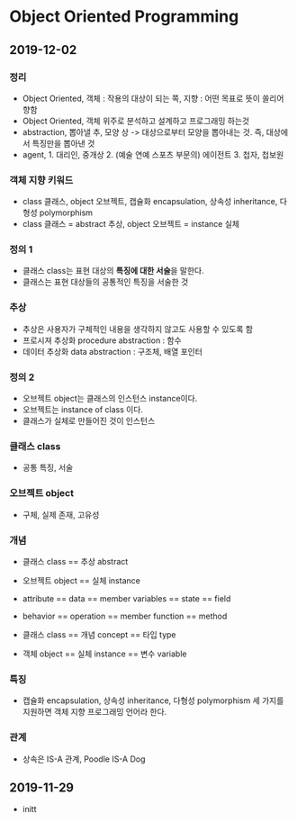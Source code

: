 # Object Oriented Programming

## 2019-12-02
### 정리
- Object Oriented, 객체 : 작용의 대상이 되는 쪽, 지향 : 어떤 목표로 뜻이 쏠리어 향함
- Object Oriented, 객체 위주로 분석하고 설계하고 프로그래밍 하는것
- abstraction, 뽑아낼 추, 모양 상 -> 대상으로부터 모양을 뽑아내는 것. 즉, 대상에서 특징만을 뽑아낸 것
- agent, 1. 대리인, 중개상 2. (예술 연예 스포츠 부문의) 에이전트 3. 첩자, 첩보원

### 객체 지향 키워드
- class 클래스, object 오브젝트, 캡슐화 encapsulation, 상속성 inheritance, 다형성 polymorphism
- class 클래스 = abstract 추상, object 오브젝트 = instance 실체

### 정의 1
- 클래스 class는 표현 대상의 **특징에 대한 서술**을 말한다.
- 클래스는 표현 대상들의 공통적인 특징을 서술한 것

### 추상
- 추상은 사용자가 구체적인 내용을 생각하지 않고도 사용할 수 있도록 함
- 프로시져 추상화 procedure abstraction : 함수
- 데이터 추상화 data abstraction : 구조체, 배열 포인터

### 정의 2
- 오브젝트 object는 클래스의 인스턴스 instance이다.
- 오브젝트는 instance of class 이다.
- 클래스가 실체로 만들어진 것이 인스턴스

### 클래스 class
- 공통 특징, 서술

### 오브젝트 object
- 구체, 실제 존재, 고유성

### 개념 
- 클래스 class == 추상 abstract
- 오브젝트 object == 실체 instance

- attribute == data == member variables == state == field
- behavior == operation == member function == method
- 클래스 class == 개념 concept == 타입 type
- 객체 object == 실체 instance == 변수 variable

### 특징 
- 캡슐화 encapsulation, 상속성 inheritance, 다형성 polymorphism 세 가지를 지원하면 객체 지향 프로그래밍 언어라 한다.

### 관계 
- 상속은 IS-A 관계, Poodle IS-A Dog

## 2019-11-29
- initt
